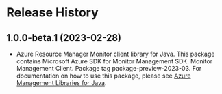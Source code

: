 # Release History

## 1.0.0-beta.1 (2023-02-28)

- Azure Resource Manager Monitor client library for Java. This package contains Microsoft Azure SDK for Monitor Management SDK. Monitor Management Client. Package tag package-preview-2023-03. For documentation on how to use this package, please see [Azure Management Libraries for Java](https://aka.ms/azsdk/java/mgmt).
